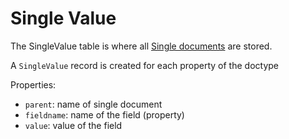 
# Single Value

The SingleValue table is where all [Single documents](/frappejs/docs/models/singles) are stored.

A `SingleValue` record is created for each property of the doctype

Properties:

- `parent`: name of single document
- `fieldname`: name of the field (property)
- `value`: value of the field
